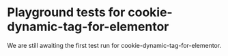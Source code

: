 # Playground tests for cookie-dynamic-tag-for-elementor
We are still awaiting the first test run for cookie-dynamic-tag-for-elementor.
